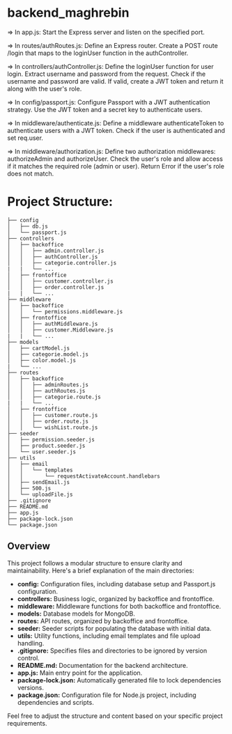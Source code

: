 # backend_maghrebin

=> In app.js:
Start the Express server and listen on the specified port.

=> In routes/authRoutes.js:
Define an Express router.
Create a POST route /login that maps to the loginUser function in the authController.

=> In controllers/authController.js:
Define the loginUser function for user login.
Extract username and password from the request.
Check if the username and password are valid.
If valid, create a JWT token and return it along with the user's role.

=> In config/passport.js:
Configure Passport with a JWT authentication strategy.
Use the JWT token and a secret key to authenticate users.

=> In middleware/authenticate.js:
Define a middleware authenticateToken to authenticate users with a JWT token.
Check if the user is authenticated and set req.user.

=> In middleware/authorization.js:
Define two authorization middlewares: authorizeAdmin and authorizeUser.
Check the user's role and allow access if it matches the required role (admin or user).
Return Error if the user's role does not match.

# Project Structure:
``` 
├── config
│   ├── db.js
│   └── passport.js
├── controllers
│   ├── backoffice
│   │   ├── admin.controller.js
│   │   ├── authController.js
│   │   ├── categorie.controller.js
|   |   └── ...
│   ├── frontoffice
│   │   ├── customer.controller.js
│   │   ├── order.controller.js
|   |   └── ...
├── middleware
│   ├── backoffice
│   │   └── permissions.middleware.js
│   ├── frontoffice
│   │   ├── authMiddleware.js
│   │   ├── customer.Middleware.js
|   |   └── ...
├── models
│   ├── cartModel.js
│   ├── categorie.model.js
│   ├── color.model.js
|   └── ...
├── routes
│   ├── backoffice
│   │   ├── adminRoutes.js
│   │   ├── authRoutes.js
│   │   ├── categorie.route.js
|   |   └── ...
│   ├── frontoffice
│   │   ├── customer.route.js
│   │   ├── order.route.js
│   │   └── wishList.route.js
├── seeder
│   ├── permission.seeder.js
│   ├── product.seeder.js
│   └── user.seeder.js
├── utils
│   ├── email
│   │   └── templates
│   │       └── requestActivateAccount.handlebars
│   ├── sendEmail.js
│   ├── 500.js
│   └── uploadFile.js
├── .gitignore
├── README.md
├── app.js
├── package-lock.json
└── package.json
```

## Overview

This project follows a modular structure to ensure clarity and maintainability. Here's a brief explanation of the main directories:

- **config:** Configuration files, including database setup and Passport.js configuration.
- **controllers:** Business logic, organized by backoffice and frontoffice.
- **middleware:** Middleware functions for both backoffice and frontoffice.
- **models:** Database models for MongoDB.
- **routes:** API routes, organized by backoffice and frontoffice.
- **seeder:** Seeder scripts for populating the database with initial data.
- **utils:** Utility functions, including email templates and file upload handling.
- **.gitignore:** Specifies files and directories to be ignored by version control.
- **README.md:** Documentation for the backend architecture.
- **app.js:** Main entry point for the application.
- **package-lock.json:** Automatically generated file to lock dependencies versions.
- **package.json:** Configuration file for Node.js project, including dependencies and scripts.

Feel free to adjust the structure and content based on your specific project requirements.

